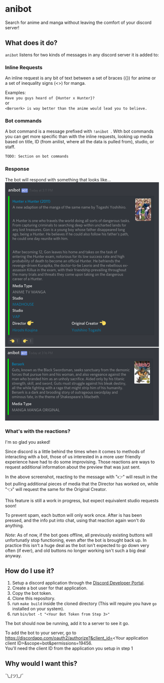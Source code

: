 # anibot

Search for anime and manga without leaving the comfort of your discord server!

## What does it do?
`anibot` listens for two kinds of messages in any discord server it is added to:

### Inline Requests
An inline request is any bit of text between a set of braces ({}) for anime or a set of inequality signs (<>) for manga.

Examples:  
`Have you guys heard of {Hunter x Hunter}?`  
or  
`<Berserk> is way better than the anime would lead you to believe.`

### Bot commands
A bot command is a message prefixed with `!anibot `. With bot commands you can get more specific than with the inline requests, looking up media based on title, ID (from anilist, where all the data is pulled from), studio, or staff.

```bash
TODO: Section on bot commands
```

### Response

The bot will respond with something that looks like...
![Hunter x Hunter anime preview](assets/hunterxhunter.png)
![Berserk manga preview](assets/berserk.png)

### What's with the reactions?

I'm so glad you asked!

Since discord is a little behind the times when it comes to methods of interacting with a bot, those of us interested in a more user friendly experience have had to do some improvising. Those reactions are ways to request additional information about the preview that was just sent.

In the above screenshot, reacting to the message with "👉" will result in the bot pulling additional pieces of media that the Director has worked on, while "👈" will request the same for the Original Creator.

This feature is still a work in progress, but expect equivalent studio requests soon!

To prevent spam, each button will only work once. After is has been pressed, and the info put into chat, using that reaction again won't do anything.

*Note*: As of now, if the bot goes offline, all previously existing buttons will unfortunatly stop functioning, even after the bot is brought back up. In practice this isn't a huge deal as the bot isn't expected to go down very often (if ever), and old buttons no longer working isn't such a big deal anyway.

## How do I use it?

1. Setup a discord application through the [Discord Developer Portal](https://discordapp.com/developers/applications/).
1. Create a bot user for that application.
1. Copy the bot token.
1. Clone this repository.
1. run `make build` inside the cloned directory (This will require you have `go` installed on your system).
1. run `bin/bot -t "<Your Bot Token from Step 3>"`

The bot should now be running, add it to a server to see it go.

To add the bot to your server, go to https://discordapp.com/oauth2/authorize?&client_id=<Your application client ID\>&scope=bot&permissions=19456.  
You'll need the client ID from the application you setup in step 1

## Why would I want this?

 ¯\\\_(ツ)\_/¯